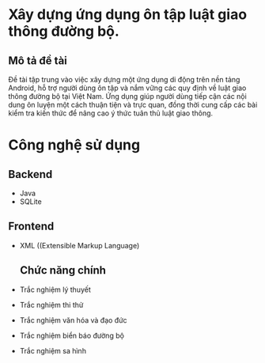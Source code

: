 # Xây dựng ứng dụng ôn tập luật giao thông đường bộ.
## Mô tả đề tài 
Đề tài tập trung vào việc xây dựng một ứng dụng di động trên nền tảng Android, hỗ trợ người dùng ôn tập và nắm vững các quy định về luật giao thông đường bộ tại Việt Nam. Ứng dụng giúp người dùng tiếp cận các nội dung ôn luyện một cách thuận tiện và trực quan, đồng thời cung cấp các bài kiểm tra kiến thức để nâng cao ý thức tuân thủ luật giao thông. 
# Công nghệ sử dụng
## Backend 
- Java
- SQLite
## Frontend
- XML ((Extensible Markup Language)

  ## Chức năng chính
- Trắc nghiệm lý thuyết
- Trắc nghiệm thi thử
- Trắc nghiệm văn hóa và đạo đức
- Trắc nghiệm biển báo đường bộ
- Trắc nghiệm sa hình
